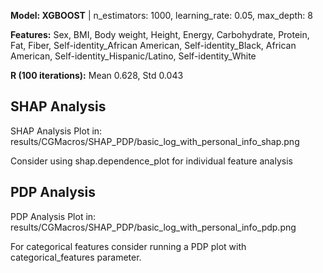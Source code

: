 

**Model: XGBOOST** | n_estimators: 1000, learning_rate: 0.05, max_depth: 8

**Features:** Sex, BMI, Body weight, Height, Energy, Carbohydrate, Protein, Fat, Fiber, Self-identity_African American, Self-identity_Black, African American, Self-identity_Hispanic/Latino, Self-identity_White

**R (100 iterations):** Mean 0.628, Std 0.043
## SHAP Analysis ##

SHAP Analysis Plot in: results/CGMacros/SHAP_PDP/basic_log_with_personal_info_shap.png

Consider using shap.dependence_plot for individual feature analysis
## PDP Analysis ##

PDP Analysis Plot in: results/CGMacros/SHAP_PDP/basic_log_with_personal_info_pdp.png

For categorical features consider running a PDP plot with categorical_features parameter.